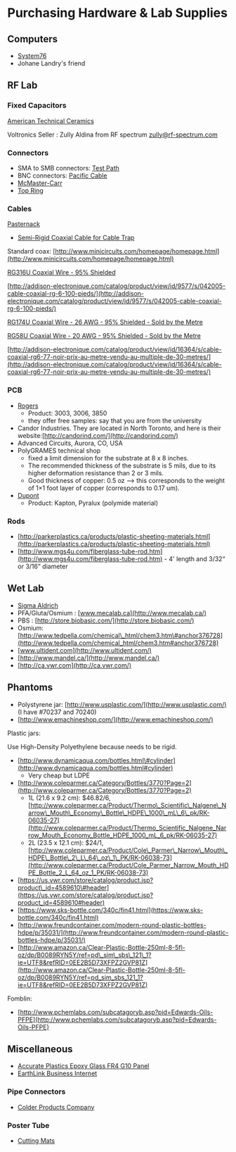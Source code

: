 # Purchasing Hardware & Lab Supplies

## Computers

* [System76](https://www.system76.com/home/)
* Johane Landry's friend

## RF Lab

### Fixed Capacitors

[American Technical Ceramics](http://www.atceramics.com)

Voltronics Seller : Zully Aldina from RF spectrum zully@rf-spectrum.com

### Connectors

* SMA to SMB connectors: [Test Path](http://www.testpath.com)
* BNC connectors: [Pacific Cable](http://www.PacificCable.com/)
* [McMaster-Carr](https://www.mcmaster.com/)
* [Top Ring](https://www.topring.ca/en/)

### Cables

[Pasternack](https://www.pasternack.com/)

* [Semi-Rigid Coaxial Cable for Cable Trap](https://www.pasternack.com/semirigid-0.047-50-ohm-coax-cable-copper-pe-047sr-p.aspx)

Standard coax: [http://www.minicircuits.com/homepage/homepage.html](http://www.minicircuits.com/homepage/homepage.html)

[RG316U Coaxial Wire - 95% Shielded](https://ecatalog.hubersuhner.com/material/22510079?fcode=m_cs_catdetail&m_cs_gv_itmguid=051MWoIs7kkB}9LGMG2O6W&m_cs_gv_with_navi=X)

[http://addison-electronique.com/catalog/product/view/id/9577/s/042005-cable-coaxial-rg-6-100-pieds/](http://addison-electronique.com/catalog/product/view/id/9577/s/042005-cable-coaxial-rg-6-100-pieds/)

[RG174U Coaxial Wire - 26 AWG - 95% Shielded - Sold by the Metre](https://addison-electronique.com/en/products/wires-accessories/wire-accessories/coaxial-cable/rg174u-95-shielded-coaxial-wire-sold-by-meter/)

[RG58U Coaxial Wire - 20 AWG - 95% Shielded - Sold by the Metre](https://addison-electronique.com/en/products/wires-accessories/wire-accessories/coaxial-cable/rg-58-u-95-shielded-coaxial-wire-sold-by-meter/)

[http://addison-electronique.com/catalog/product/view/id/16364/s/cable-coaxial-rg6-77-noir-prix-au-metre-vendu-au-multiple-de-30-metres/](http://addison-electronique.com/catalog/product/view/id/16364/s/cable-coaxial-rg6-77-noir-prix-au-metre-vendu-au-multiple-de-30-metres/)

### PCB

* [Rogers](http://www.rogerscorp.com/)
  * Product: 3003, 3006, 3850
  * they offer free samples: say that you are from the university
* Candor Industries. They are located in North Toronto, and here is their website:[http://candorind.com/](http://candorind.com/)
* Advanced Circuits, Aurora, CO, USA
* PolyGRAMES technical shop
  * fixed a limit dimension for the substrate at 8 x 8 inches.
  * The recommended thickness of the substrate is 5 mils, due to its higher deformation resistance than 2 or 3 mils.
  * Good thickness of copper: 0.5 oz –&gt; this corresponds to the weight of 1×1 foot layer of copper \(corresponds to 0.17 um\).
* [Dupont](http://www.dupont.com/)
  * Product: Kapton, Pyralux \(polymide material\)

### Rods

* [http://parkerplastics.ca/products/plastic-sheeting-materials.html](http://parkerplastics.ca/products/plastic-sheeting-materials.html)
* [http://www.mgs4u.com/fiberglass-tube-rod.htm](http://www.mgs4u.com/fiberglass-tube-rod.htm) - 4' length and 3/32“ or 3/16” diameter

## Wet Lab

* [Sigma Aldrich](https://www.sigmaaldrich.com/canada-english.html)
* PFA/Gluta/Osmium : [www.mecalab.ca](http://www.mecalab.ca/)
* PBS : [http://store.biobasic.com/](http://store.biobasic.com/)
* Osmium: [http://www.tedpella.com/chemical\_html/chem3.htm\#anchor376728](http://www.tedpella.com/chemical_html/chem3.htm#anchor376728)
* [www.ultident.com](http://www.ultident.com/)
* [http://www.mandel.ca/](http://www.mandel.ca/)
* [http://ca.vwr.com](http://ca.vwr.com/)

## Phantoms

* Polystyrene jar: [http://www.usplastic.com/](http://www.usplastic.com/) \(I have \#70237 and 70240\)
* [http://www.emachineshop.com/](http://www.emachineshop.com/)

Plastic jars:

Use High-Density Polyethylene because needs to be rigid.

* [http://www.dynamicaqua.com/bottles.html\#cylinder](http://www.dynamicaqua.com/bottles.html#cylinder)
  * Very cheap but LDPE
* [http://www.coleparmer.ca/Category/Bottles/3770?Page=2](http://www.coleparmer.ca/Category/Bottles/3770?Page=2)
  * 1L \(21.6 x 9.2 cm\): $46.82/6, [http://www.coleparmer.ca/Product/Thermo\_Scientific\_Nalgene\_Narrow\_Mouth\_Economy\_Bottle\_HDPE\_1000\_mL\_6\_pk/RK-06035-27](http://www.coleparmer.ca/Product/Thermo_Scientific_Nalgene_Narrow_Mouth_Economy_Bottle_HDPE_1000_mL_6_pk/RK-06035-27)
  * 2L \(23.5 x 12.1 cm\): $24/1, [http://www.coleparmer.ca/Product/Cole\_Parmer\_Narrow\_Mouth\_HDPE\_Bottle\_2\_L\_64\_oz\_1\_PK/RK-06038-73](http://www.coleparmer.ca/Product/Cole_Parmer_Narrow_Mouth_HDPE_Bottle_2_L_64_oz_1_PK/RK-06038-73)
* [https://us.vwr.com/store/catalog/product.jsp?product\_id=4589610\#header](https://us.vwr.com/store/catalog/product.jsp?product_id=4589610#header)
* [https://www.sks-bottle.com/340c/fin41.html](https://www.sks-bottle.com/340c/fin41.html)
* [http://www.freundcontainer.com/modern-round-plastic-bottles-hdpe/p/35031/](http://www.freundcontainer.com/modern-round-plastic-bottles-hdpe/p/35031/)
* [http://www.amazon.ca/Clear-Plastic-Bottle-250ml-8-5fl-oz/dp/B0089RYN5Y/ref=pd\_sim\_sbs\_121\_1?ie=UTF8&refRID=0EE2B5D73XFPZ2GVP81Z](http://www.amazon.ca/Clear-Plastic-Bottle-250ml-8-5fl-oz/dp/B0089RYN5Y/ref=pd_sim_sbs_121_1?ie=UTF8&refRID=0EE2B5D73XFPZ2GVP81Z)

Fomblin:

* [http://www.pchemlabs.com/subcatagoryb.asp?pid=Edwards-Oils-PFPE](http://www.pchemlabs.com/subcatagoryb.asp?pid=Edwards-Oils-PFPE)

## Miscellaneous

* [Accurate Plastics Epoxy Glass FR4 G10 Panel](http://accurateplastics.acculam.com/keyword/thermoset-laminate-panels/epoxyglas-sup-tm-sup-g10-fr4-panel?keyword=epoxy%20glass%20fr4%20g10&key=product&SchType=2&filter=1)
* [EarthLink Business Internet](http://www.injectorall.com/)

### Pipe Connectors

* [Colder Products Company](http://www.colder.com/Tabid/72/MaterialID/1/cID/1/sID/11/Products.aspx)

### Poster Tube

* [Cutting Mats](http://www.cutting-mats.net/index.html)

